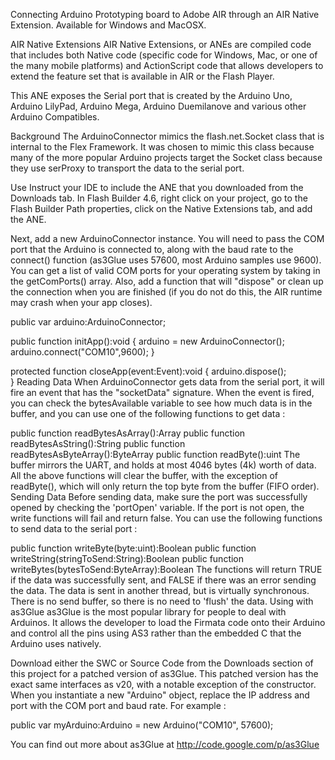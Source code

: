 Connecting Arduino Prototyping board to Adobe AIR through an AIR Native Extension. Available for Windows and MacOSX.

AIR Native Extensions
AIR Native Extensions, or ANEs are compiled code that includes both Native code (specific code for Windows, Mac, or one of the many mobile platforms) and ActionScript code that allows developers to extend the feature set that is available in AIR or the Flash Player.

This ANE exposes the Serial port that is created by the Arduino Uno, Arduino LilyPad, Arduino Mega, Arduino Duemilanove and various other Arduino Compatibles.

Background
The ArduinoConnector mimics the flash.net.Socket class that is internal to the Flex Framework. It was chosen to mimic this class because many of the more popular Arduino projects target the Socket class because they use serProxy to transport the data to the serial port.

Use
Instruct your IDE to include the ANE that you downloaded from the Downloads tab. In Flash Builder 4.6, right click on your project, go to the Flash Builder Path properties, click on the Native Extensions tab, and add the ANE.

Next, add a new ArduinoConnector instance. You will need to pass the COM port that the Arduino is connected to, along with the baud rate to the connect() function (as3Glue uses 57600, most Arduino samples use 9600). You can get a list of valid COM ports for your operating system by taking in the getComPorts() array. Also, add a function that will "dispose" or clean up the connection when you are finished (if you do not do this, the AIR runtime may crash when your app closes).

public var arduino:ArduinoConnector;
                        
public function initApp():void
{
        arduino = new ArduinoConnector();
        arduino.connect("COM10",9600);
}

protected function closeApp(event:Event):void
{
        arduino.dispose();                              
}
Reading Data
When ArduinoConnector gets data from the serial port, it will fire an event that has the "socketData" signature. When the event is fired, you can check the bytesAvailable variable to see how much data is in the buffer, and you can use one of the following functions to get data :

public function readBytesAsArray():Array
public function readBytesAsString():String
public function readBytesAsByteArray():ByteArray
public function readByte():uint
The buffer mirrors the UART, and holds at most 4046 bytes (4k) worth of data. All the above functions will clear the buffer, with the exception of readByte(), which will only return the top byte from the buffer (FIFO order).
Sending Data
Before sending data, make sure the port was successfully opened by checking the 'portOpen' variable. If the port is not open, the write functions will fail and return false. You can use the following functions to send data to the serial port :

public function writeByte(byte:uint):Boolean
public function writeString(stringToSend:String):Boolean
public function writeBytes(bytesToSend:ByteArray):Boolean
The functions will return TRUE if the data was successfully sent, and FALSE if there was an error sending the data. The data is sent in another thread, but is virtually synchronous. There is no send buffer, so there is no need to 'flush' the data.
Using with as3Glue
as3Glue is the most popular library for people to deal with Arduinos. It allows the developer to load the Firmata code onto their Arduino and control all the pins using AS3 rather than the embedded C that the Arduino uses natively.

Download either the SWC or Source Code from the Downloads section of this project for a patched version of as3Glue. This patched version has the exact same interfaces as v20, with a notable exception of the constructor. When you instantiate a new "Arduino" object, replace the IP address and port with the COM port and baud rate. For example :

public var myArduino:Arduino = new Arduino("COM10", 57600);

You can find out more about as3Glue at http://code.google.com/p/as3Glue
